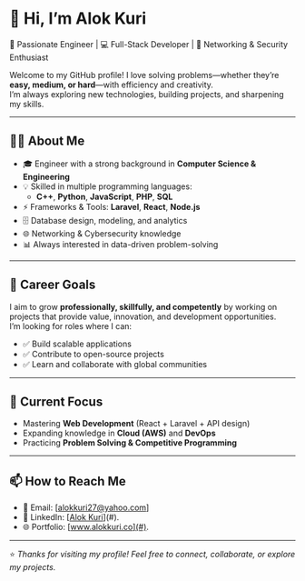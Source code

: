 <!--

## Hi there 👋


**IconicAlok/IconicAlok** is a ✨ _special_ ✨ repository because its `README.md` (this file) appears on your GitHub profile.

Here are some ideas to get you started:

- 🔭 I’m currently working on Software Developer.
- 🌱 I’m currently learning Web Application Developement.
- 👯 I’m looking to collaborate on Team/Project member manager who can teach me best things and give me a good mentorship so that i can give my best output.
- 🤔 I’m looking for help with Better opportunities for a better placement.
- 💬 Ask me about PHP, Node.js, HTML, CSS, Python and Computer Basics.
- 📫 How to reach me: Contact : 01607136110
                      Email : alokkuri27@yahoo.com
                      Address : Dhaka, Bangladesh.
- 😄 Pronouns: Alok 
- ⚡ Fun fact: Learning, Growing, Staying positive.

-->

# 👋 Hi, I’m Alok Kuri  

🚀 Passionate Engineer | 💻 Full-Stack Developer | 🔐 Networking & Security Enthusiast  

Welcome to my GitHub profile! I love solving problems—whether they’re **easy, medium, or hard**—with efficiency and creativity.  
I’m always exploring new technologies, building projects, and sharpening my skills.  

---

## 🧑‍💻 About Me  
- 🎓 Engineer with a strong background in **Computer Science & Engineering**  
- 💡 Skilled in multiple programming languages:  
  - **C++**, **Python**, **JavaScript**, **PHP**, **SQL**  
- ⚡ Frameworks & Tools: **Laravel**, **React**, **Node.js**  
- 🗄️ Database design, modeling, and analytics  
- 🌐 Networking & Cybersecurity knowledge  
- 📊 Always interested in data-driven problem-solving  

---

## 🎯 Career Goals  
I aim to grow **professionally, skillfully, and competently** by working on projects that provide value, innovation, and development opportunities.  
I’m looking for roles where I can:  
- ✅ Build scalable applications  
- ✅ Contribute to open-source projects  
- ✅ Learn and collaborate with global communities  

---

## 📌 Current Focus  
- Mastering **Web Development** (React + Laravel + API design)  
- Expanding knowledge in **Cloud (AWS)** and **DevOps**  
- Practicing **Problem Solving & Competitive Programming**  

---

## 📫 How to Reach Me  
- 📧 Email: [alokkuri27@yahoo.com]
- 💼 LinkedIn: [[Alok Kuri](https://www.linkedin.com/in/alok-kuri/)](#). 
- 🌐 Portfolio: [www.alokkuri.co](#). 

---

⭐️ *Thanks for visiting my profile! Feel free to connect, collaborate, or explore my projects.*  
